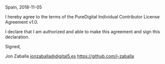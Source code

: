 Spain, 2018-11-05

I hereby agree to the terms of the PureDigital Individual Contributor License
Agreement v1.0.

I declare that I am authorized and able to make this agreement and sign this
declaration.

Signed,

Jon Zaballa jonzaballa@digital5.es https://github.com/j-zaballa